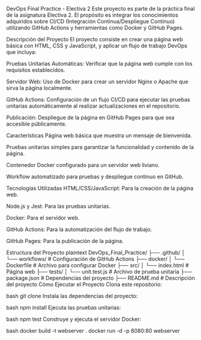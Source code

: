DevOps Final Practice - Electiva 2
Este proyecto es parte de la práctica final de la asignatura Electiva 2. El propósito es integrar los conocimientos adquiridos sobre CI/CD (Integración Continua/Despliegue Continuo) utilizando GitHub Actions y herramientas como Docker y GitHub Pages.

Descripción del Proyecto
El proyecto consiste en crear una página web básica con HTML, CSS y JavaScript, y aplicar un flujo de trabajo DevOps que incluya:

Pruebas Unitarias Automáticas: Verificar que la página web cumple con los requisitos establecidos.

Servidor Web: Uso de Docker para crear un servidor Nginx o Apache que sirva la página localmente.

GitHub Actions: Configuración de un flujo CI/CD para ejecutar las pruebas unitarias automáticamente al realizar actualizaciones en el repositorio.

Publicación: Despliegue de la página en GitHub Pages para que sea accesible públicamente.

Características
Página web básica que muestra un mensaje de bienvenida.

Pruebas unitarias simples para garantizar la funcionalidad y contenido de la página.

Contenedor Docker configurado para un servidor web liviano.

Workflow automatizado para pruebas y despliegue continuo en GitHub.

Tecnologías Utilizadas
HTML/CSS/JavaScript: Para la creación de la página web.

Node.js y Jest: Para las pruebas unitarias.

Docker: Para el servidor web.

GitHub Actions: Para la automatización del flujo de trabajo.

GitHub Pages: Para la publicación de la página.

Estructura del Proyecto
plaintext
DevOps_Final_Practice/
├── .github/
│   └── workflows/         # Configuración de GitHub Actions
├── docker/
│   └── Dockerfile         # Archivo para configurar Docker
├── src/
│   └── index.html         # Página web
├── tests/
│   └── unit.test.js       # Archivo de prueba unitaria
├── package.json           # Dependencias del proyecto
├── README.md              # Descripción del proyecto
Cómo Ejecutar el Proyecto
Clona este repositorio:

bash
git clone <enlace-del-repositorio>
Instala las dependencias del proyecto:

bash
npm install
Ejecuta las pruebas unitarias:

bash
npm test
Construye y ejecuta el servidor Docker:

bash
docker build -t webserver .
docker run -d -p 8080:80 webserver